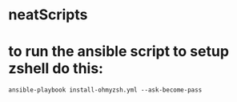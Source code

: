 # neatScripts

# to run the ansible script to setup zshell do this:

`ansible-playbook install-ohmyzsh.yml --ask-become-pass`
